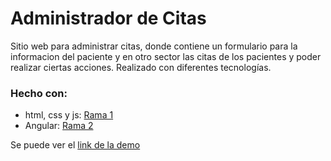 # Administrador de Citas

Sitio web para administrar citas, donde contiene un formulario para la informacion del paciente y en otro sector las citas de los pacientes y poder realizar ciertas acciones. Realizado con diferentes tecnologías.

### Hecho con:
- html, css y js: [Rama 1](https://github.com/Leonardo-G/Administrador-de-citas/tree/html-css-js)
- Angular: [Rama 2](https://github.com/Leonardo-G/Administrador-de-citas/tree/angular)


Se puede ver el [link de la demo](https://leonardo-g.github.io/Administrador-de-citas/) 